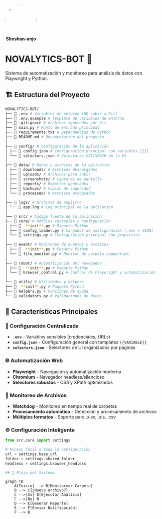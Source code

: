 
<div style="display: inline-block; text-align: center;">
    <img src="https://media.giphy.com/media/v1.Y2lkPWVjZjA1ZTQ3d3FsMGh1MnFtM2U2dXhqdnY3aG8xMzl2c2hpdW1uNXQ0cmx6MDBrNCZlcD12MV9naWZzX3NlYXJjaCZjdD1n/25Itcrcuwkyq3ohubJ/giphy.gif" width="100" style="border-radius: 50%; transition: transform 0.3s;" onmouseover="this.style.transform='scale(1.1)'" onmouseout="this.style.transform='scale(1)'"/>
    <br/>
    <strong>Shoshan-anjo</strong>
  </div>


# NOVALYTICS-BOT 🤖

Sistema de automatización y monitoreo para análisis de datos con Playwright y Python.

## 🏗️ Estructura del Proyecto

```bash
NOVALYTICS-BOT/  
├── 📄 .env # Variables de entorno (NO subir a Git)  
├── 📄 .env.example # Template de variables de entorno  
├── 📄 .gitignore # Archivos ignorados por Git  
├── 📄 main.py # Punto de entrada principal  
├── 📄 requirements.txt # Dependencias de Python  
├── 📄 README.md # Documentación del proyecto  
│  
├── 📂 config/ # Configuración de la aplicación  
│ ├── 📄 config.json # Configuración principal con variables {{}}  
│ └── 📄 selectors.json # Selectores CSS/XPATH de la UI  
│  
├── 📂 data/ # Datos y archivos de la aplicación  
│ ├── 📂 downloads/ # Archivos descargados  
│ ├── 📂 uploads/ # Archivos para subir  
│ ├── 📂 screenshots/ # Capturas de pantalla  
│ ├── 📂 reports/ # Reportes generados  
│ ├── 📂 backups/ # Copias de seguridad  
│ └── 📂 processed/ # Archivos procesados  
│  
├── 📂 logs/ # Archivos de registro  
│ └── 📄 app.log # Log principal de la aplicación  
│  
└── 📂 src/ # Código fuente de la aplicación  
├── 📂 core/ # Módulos centrales y configuración  
│ ├── 📄  **init**.py # Paquete Python  
│ ├── 📄 config_loader.py # Cargador de configuración (.env + JSON)  
│ └── 📄 settings.py # Configuración principal con properties  
│  
├── 📂 event/ # Monitoreo de eventos y archivos  
│ ├── 📄  **init**.py # Paquete Python  
│ └── 📄 file_monitor.py # Monitor de carpeta compartida  
│  
├── 📂 robot/ # Automatización del navegador  
│ ├── 📄  **init**.py # Paquete Python  
│ └── 📄 browser_control.py # Control de Playwright y automatización  
│  
└── 📂 utils/ # Utilidades y helpers  
├── 📄  **init**.py # Paquete Python  
├── 📄 helpers.py # Funciones de ayuda  
└── 📄 validators.py # Validaciones de datos
```
## 🚀 Características Principales

### 🔧 Configuración Centralizada
- **`.env`** - Variables sensibles (credenciales, URLs)
- **`config.json`** - Configuración general con templates `{{VARIABLE}}`
- **`selectors.json`** - Selectores de UI organizados por páginas

### 🌐 Automatización Web
- **Playwright** - Navegación y automatización moderna
- **Chromium** - Navegador headless/silencioso
- **Selectores robustos** - CSS y XPath optimizados

### 📁 Monitoreo de Archivos
- **Watchdog** - Monitoreo en tiempo real de carpetas
- **Procesamiento automático** - Detección y procesamiento de archivos
- **Múltiples formatos** - Soporte para .xlsx, .xls, .csv

### ⚙️ Configuración Inteligente
```python
from src.core import settings

# Acceso fácil a toda la configuración
url = settings.base_url
folder = settings.shared_folder
headless = settings.browser_headless

## 🔄 Flujo del Sistema
```
```mermaid
graph TD
    A[Inicio] --> B[Monitorear Carpeta]
    B --> C{¿Nuevo archivo?}
    C -->|Sí| D[Ejecutar Análisis]
    C -->|No| B
    D --> E[Generar Reporte]
    E --> F[Enviar Notificación]
    F --> B
```